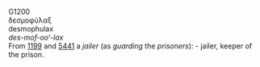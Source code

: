 G1200  
δεσμοφύλαξ  
desmophulax  
*des-mof-oo‘-lax*  
From [1199](g1199) and [5441](g5441) a *jailer* (as *guarding* the
*prisoners*): - jailer, keeper of the prison.  
